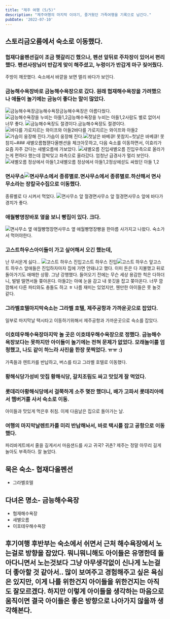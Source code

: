 ```yaml
---
title: "제주 여행 (5/5)"
description: "제주여행의 마지막 이야기, 즐거웠던 가족여행을 기록으로 남긴다."
pubDate: '2022-07-10'
---
```


## 스토리금오름에서 숙소로 이동했다.
### 협재다올펜션길이 조금 헷갈리긴 했으나, 펜션 앞뒤로 주차장이 있어서 편리했다. 펜션사장님이 반갑게 맞이 해주셨고, 누렁이가 반갑게 마구 짖어줬다.
주방이 깨끗했다.
숙소에서 바깥을 보면 멀리 바다가 보인다.
### 금능해수욕장바로 금능해수욕장으로 갔다. 원래 협재해수욕장을 가려했으나 애들이 놀기에는 금능이 좋다는 말이 많았다.
![금능해수욕장](/content/images/2022/07/j03.jpeg)금능해수욕장금능해수욕장은 아름다웠다.
![금능해수욕장을 누비는 아들1,2](/content/images/2022/07/j04.jpeg)금능해수욕장을 누비는 아들1,2사람도 별로 없어서 너무 좋다.
![금능해수욕장도 절경이다.](/content/images/2022/07/j05.jpeg)금능해수욕장도 절경이다.![바다를 가로지르는 와이프와 아들2](/content/images/2022/07/j06.jpeg)바다를 가로지르는 와이프와 아들2![가슴이 웅장해 진다.](/content/images/2022/07/j07.jpeg)가슴이 웅장해 진다.![첫날은 바베큐! 못참지~](/content/images/2022/07/j08.jpeg)첫날은 바베큐! 못참지~### 새별오름협잳다올펜션을 체크아웃하고, 다음 숙소를 이동하면서,
이효리가 요즘 자주 갔다는 새별오름에 가보았다.
![새별오름 진입](/content/images/2022/07/j09.jpeg)새별오름 진입우측으로 올라가는게 편하다 했는데 깜박잊고 좌측으로 올라갔다.
엄청난 급경사가 멀리 보인다.
![새별오름 정상에서 아들1,2](/content/images/2022/07/j10.jpeg)새별오름 정상에서 아들1,2정상에섣도 싸웠던 아들 1,2
### 면사무소![면사무소에서 종류별로.](/content/images/2022/07/j11.jpeg)면사무소에서 종류별로.하산해서 면사무소라는 장칼국수집으로 이동했다.
종류별로 다 시켜서 먹었다.
![면사무소 앞 절경](/content/images/2022/07/j12.jpeg)면사무소 앞 절경면사무소 앞에 바다가 경치가 좋다.
### 애월빵명장바포 옆을 보니 빵집이 있다. 크다.
![면사무소 옆 애월빵명장](/content/images/2022/07/j13.jpeg)면사무소 옆 애월빵명장빵을 한아름 사가지고 나왔다. 숙소가서 먹어야한다.
### 고스트하우스아이들이 가고 싶어해서 오긴 했는데,
난 무서운게 싫다…
![고스트 하우스 진입](/content/images/2022/07/j14.jpeg)고스트 하우스 진입![고스트 하우스 앞](/content/images/2022/07/j15.jpeg)고스트 하우스 앞애들은 진입하자마자 집에 가면 안돼냐고 했다. 이미 돈은 다 지불했고 뒤로 돌아가기도 애매한 상황.
그냥 강행했다.
들어오기 전에는 무슨 세상 용감한 척은 다하더니, 벌벌 떨면서들 쫒아온다. 아들2는 아예 눈을 감고 내 옷깃을 잡고 쫒아온다.
너무 깜깜해서 다른 파티와도 충돌도 하고 ㅎ
나름 재미는 있었지만, 웬만한 아이들은 못 놀것 같다.
### 그라벨호텔마지막숙소는 그라벨 호텔, 제주공항과 가까운곳으로 잡았다.
일부로 마지막날 택시타고 이동하기위해서 제주공항과 가까운곳으로 숙소를 잡았다.
### 이호테우해수욕장마지막 놀 곳은 이호테우해수욕장으로 정했다. 금능해수욕장보다는 못하지만 아이들이 놀기에는 전혀 문제가 없었다. 모래놀이를 엄청했고, 나도 같이 하느라 사진을 한장 못찍었다. ㅠㅠ :)
가족들과 렌트카를 반납하고, 버스를 타고 그라벨 호텔로 이동했다.
### 황해식당가성비 맛집 황해식당, 갈치조림도 싸고 맛있게 잘 먹었다.
### 롯데리아황해식당에서 걸쭉하게 소주 몇잔 했더니, 배가 고파서 롯데리아에서 햄버거를 사서 숙소로 이동.
아이들과 맛있게 먹은후 취침.
이제 다음날은 집으로 돌아가는 날.
### 여행의 마지막날렌트카를 미리 반납해놔서, 바로 택시를 잡고 공항으로 이동했다.
파리바게트에서 줄을 길게서서 마음샌드를 사고 귀국? 귀촌?
제주는 정말 아무리 길게 놀아도 부족하다. 잘 놀았다.
## 묵은 숙소- 협재다올펜션
- 그라벨호텔
## 다녀온 명소- 금능해수욕장
- 협재해수욕장
- 새별오름
- 이호테우해수욕장
## 후기여행 후반부는 숙소에서 쉬면서 근처 해수욕장에서 노는걸로 방향을 잡았다. 뭐니뭐니해도 아이들은 유명한데 돌아다니면서 노는것보다 그냥 아무생각없이 신나게 노는걸 더 좋아할 것 같아서.. 많이 보여주고 경험해주고 싶은 욕심은 있지만, 이게 나를 위한건지 아이들을 위한건지는 아직도 잘모르겠다. 하지만 이렇게 아이들을 생각하는 마음으로 움직이면 결국 아이들은 좋은 방향으로 나아가지 않을까 생각해본다.